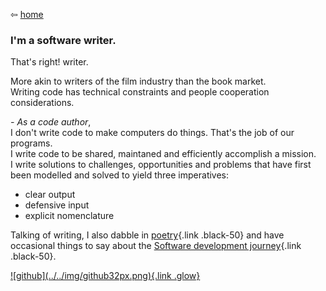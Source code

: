 ⇦ [home](../../index.html)

### I'm a software writer.

That's right! writer.

More akin to writers of the film industry than the book market.  
Writing code has technical constraints and people cooperation considerations.

*- As a code author*,  
I don't write code to make computers do things. That's the job of our programs.  
I write code to be shared, maintaned and efficiently accomplish a mission.  
I write solutions to challenges, opportunities and problems that have first  
been modelled and solved to yield three imperatives:

-   clear output
-   defensive input
-   explicit nomenclature

Talking of writing, I also dabble in [poetry](poems/index.html){.link
.black-50} and have occasional things to say about the [Software
development journey](code/index.html){.link .black-50}.

<footer>
  <a href="https://github.com/lerina" target="_blank" title="github">![github](../../img/github32px.png){.link .glow}
  </a>
</footer>

